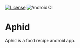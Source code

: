 [![License](https://img.shields.io/badge/license-Apache%20License%202.0-blue.svg?style=flat)](http://www.apache.org/licenses/LICENSE-2.0) ![Android CI](https://github.com/beetlestance/Aphid/workflows/Android%20CI/badge.svg?branch=main)

# Aphid
Aphid is a food recipe android app.

